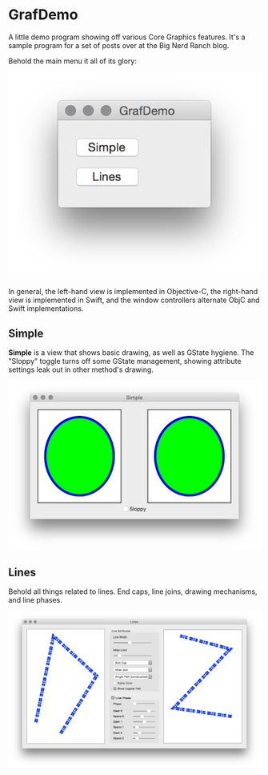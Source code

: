 GrafDemo
========

A little demo program showing off various Core Graphics features.  It's a sample program
for a set of posts over at the Big Nerd Ranch blog.

Behold the main menu it all of its glory:

![](assets/main-menu.png)

In general, the left-hand view is implemented in Objective-C, the
right-hand view is implemented in Swift, and the window controllers
alternate ObjC and Swift implementations.


Simple
------

**Simple** is a view that shows basic drawing, as well as GState hygiene.  The "Sloppy"
toggle turns off some GState management, showing attribute settings leak out in other
method's drawing.

![](assets/simple-window.png)


Lines
-----
Behold all things related to lines.  End caps, line joins, drawing mechanisms, and
line phases.

![](assets/lines-window.png)

